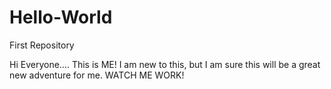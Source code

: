 # Hello-World
First Repository

Hi Everyone.... This is ME!
I am new to this, but I am sure this will be a great new adventure for me.
WATCH ME WORK!
